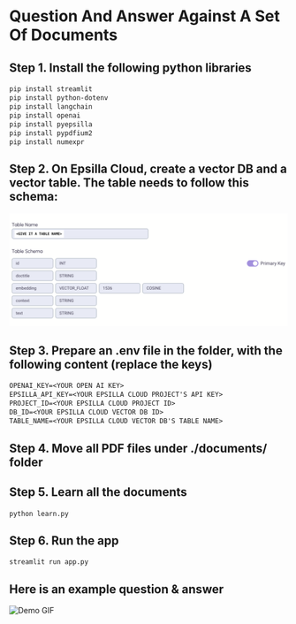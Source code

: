 # Question And Answer Against A Set Of Documents

## Step 1. Install the following python libraries

```
pip install streamlit
pip install python-dotenv
pip install langchain
pip install openai
pip install pyepsilla
pip install pypdfium2
pip install numexpr
```

## Step 2. On Epsilla Cloud, create a vector DB and a vector table. The table needs to follow this schema:

![Vector table schema](doc-agent-table-name.png)

## Step 3. Prepare an .env file in the folder, with the following content (replace the keys)

```
OPENAI_KEY=<YOUR OPEN AI KEY>
EPSILLA_API_KEY=<YOUR EPSILLA CLOUD PROJECT'S API KEY>
PROJECT_ID=<YOUR EPSILLA CLOUD PROJECT ID>
DB_ID=<YOUR EPSILLA CLOUD VECTOR DB ID>
TABLE_NAME=<YOUR EPSILLA CLOUD VECTOR DB'S TABLE NAME>
```

## Step 4. Move all PDF files under ./documents/ folder

## Step 5. Learn all the documents

```
python learn.py
```

## Step 6. Run the app

```
streamlit run app.py
```

## Here is an example question & answer

![Demo GIF](demo.gif)

